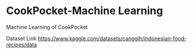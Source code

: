 # CookPocket-Machine Learning
Machine Learning of CookPocket 

Dataset Link
https://www.kaggle.com/datasets/canggih/indonesian-food-recipes/data
